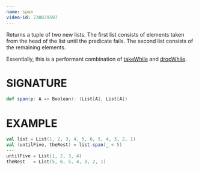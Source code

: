 ```yaml
---
name: span
video-id: 730839597
---
```


Returns a tuple of two new lists. The first list consists of elements taken from the head of the list until the predicate
fails. The second list consists of the remaining elements.

Essentially, this is a performant combination of [takeWhile](#list-method-takeWhile) and [dropWhile](#list-method-dropWhile).

# SIGNATURE
```scala
def span(p: A => Boolean): (List[A], List[A])
```

# EXAMPLE
```scala
val list = List(1, 2, 3, 4, 5, 6, 5, 4, 3, 2, 1)
val (untilFive, theRest) = list.span(_ < 5)
---
untilFive = List(1, 2, 3, 4)
theRest   = List(5, 6, 5, 4, 3, 2, 1)
```
